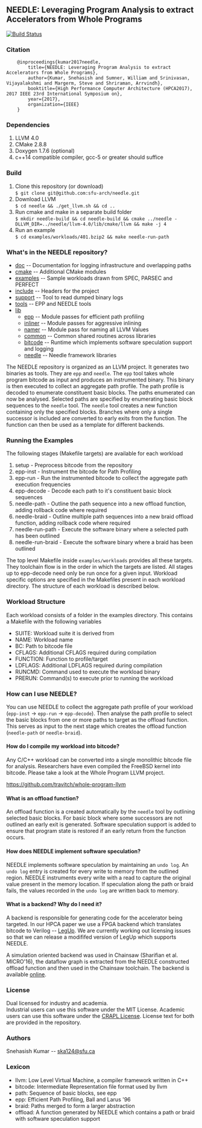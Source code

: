 ## NEEDLE: Leveraging Program Analysis to extract Accelerators from Whole Programs
[![Build Status](https://travis-ci.org/sfu-arch/needle.svg?branch=master)](https://travis-ci.org/sfu-arch/needle)

### Citation

```
    @inproceedings{kumar2017needle,
        title={NEEDLE: Leveraging Program Analysis to extract Accelerators from Whole Programs},
        author={Kumar, Snehasish and Sumner, William and Srinivasan, Vijayalakshmi and Margerm, Steve and Shriraman, Arrvindh},
        booktitle={High Performance Computer Architecture (HPCA2017), 2017 IEEE 23rd International Symposium on},
        year={2017},
        organization={IEEE}
    }
```


### Dependencies 

1. LLVM 4.0
2. CMake 2.8.8  
3. Doxygen 1.7.6 (optional)
4. c++14 compatible compiler, gcc-5 or greater should suffice

### Build 
1. Clone this repository (or download)    
    `$ git clone git@github.com:sfu-arch/needle.git`
2. Download LLVM    
    `$ cd needle && ./get_llvm.sh && cd ..`
3. Run cmake and make in a separate build folder    
    `$ mkdir needle-build && cd needle-build && cmake ../needle -DLLVM_DIR=../needle/llvm-4.0/lib/cmake/llvm && make -j 4`
4. Run an example    
    `$ cd examples/workloads/401.bzip2 && make needle-run-path`

### What's in the NEEDLE repository?

* [doc](./doc) -- Documentation for logging infrastructure and overlapping paths
* [cmake](./cmake) -- Additional CMake modules
* [examples](./examples) -- Sample workloads drawn from SPEC, PARSEC and PERFECT
* [include](./include) -- Headers for the project
* [support](./support) -- Tool to read dumped binary logs
* [tools](./tools) -- EPP and NEEDLE tools
* [lib](./lib) 
  * [epp](./lib/epp) -- Module passes for efficient path profiling
  * [inliner](./lib/inliner) -- Module passes for aggressive inlining 
  * [namer](./lib/namer) -- Module pass for naming all LLVM Values
  * [common](./lib/common) -- Common shared routines across libraries 
  * [bitcode](./lib/bitcode) -- Runtime which implements software speculation support and logging
  * [needle](./lib/needle) -- Needle framework libraries

The NEEDLE repository is organized as an LLVM project. It generates two binaries as tools. They are `epp` and `needle`. The `epp` tool takes whole program bitcode as input and produces an instrumented binary. This binary is then executed to collect an aggregate path profile. The path profile is decoded to enumerate constituent basic blocks. The paths enumerated can now be analysed. Selected paths are specified by enumerating basic block sequences to the `needle` tool. The `needle` tool creates a new function containing only the specified blocks. Branches where only a single successor is included are converted to early exits from the function. The function can then be used as a template for different backends.

### Running the Examples

The following stages (Makefile targets) are available for each workload  

1. setup - Preprocess bitcode from the repository
2. epp-inst - Instrument the bitcode for Path Profiling
3. epp-run - Run the instrumented bitcode to collect the aggregate path execution frequencies
4. epp-decode - Decode each path to it's constituent basic block sequences
5. needle-path - Outline the path sequence into a new offload function, adding rollback code where required
6. needle-braid - Outline multiple path sequences into a new braid offload function, adding rollback code where required
7. needle-run-path - Execute the software binary where a selected path has been outlined
8. needle-run-braid - Execute the software binary where a braid has been outlined

The top level Makefile inside `examples/workloads` provides all these targets. They toolchain flow is in the order in which the targets are listed. All stages up to epp-decode need only be run once for a given input. Workload specific options are specified in the Makefiles present in each workload directory. The structure of each workload is described below.

### Workload Structure

Each workload consists of a folder in the examples directory. This contains a Makefile with the following variables

- SUITE: Workload suite it is derived from
- NAME: Workload name
- BC: Path to bitcode file
- CFLAGS: Additional CFLAGS required during compilation
- FUNCTION: Function to profile/target
- LDFLAGS: Additional LDFLAGS required during compilation
- RUNCMD: Command used to execute the workload binary
- PRERUN: Command(s) to execute prior to running the workload 

### How can I use NEEDLE?

You can use NEEDLE to collect the aggregate path profile of your workload (`epp-inst` -> `epp-run` -> `epp-decode`). Then analyse the path profile to select the basic blocks from one or more paths to target as the offload function. This serves as input to the next stage which creates the offload function (`needle-path` or `needle-braid`).

#### How do I compile my workload into bitcode?

Any C/C++ workload can be converted into a single monolithic bitcode file for analysis. Researchers have even compiled the FreeBSD kernel into bitcode. Please take a look at the Whole Program LLVM project.  

https://github.com/travitch/whole-program-llvm

#### What is an offload function?

An offload function is a created automatically by the `needle` tool by outlining selected basic blocks. For basic block where some successors are not outlined an early exit is generated. Software speculation support is added to ensure that program state is restored if an early return from the function occurs.

#### How does NEEDLE implement software speculation?

NEEDLE implements software speculation by maintaining an `undo log`. An `undo log` entry is created for every write to memory from the outlined region. NEEDLE instruments every write with a read to capture the original value present in the memory location. If speculation along the path or braid fails, the values recorded in the `undo log` are written back to memory. 

#### What is a backend? Why do I need it?

A backend is responsible for generating code for the accelerator being targeted. In our HPCA paper we use a FPGA backend which translates bitcode to Verilog -- [LegUp](http://legup.eecg.utoronto.ca/). We are currently working out licensing issues so that we can release a modififed version of LegUp which supports NEEDLE. 

A simulation oriented backend was used in Chainsaw (Sharifian et al. MICRO'16), the dataflow graph is extracted from the NEEDLE constructed offload function and then used in the Chainsaw toolchain. The backend is available [online](https://github.com/sfu-arch/chainsaw).

### License 

Dual licensed for industry and academia.   
Industrial users can use this software under the MIT License.
Academic users can use this software under the [CRAPL License](http://matt.might.net/articles/crapl/).
License text for both are provided in the repository.

### Authors

Snehasish Kumar -- <ska124@sfu.ca>  

### Lexicon

- llvm: Low Level Virtual Machine, a compiler framework written in C++
- bitcode: Intermediate Representation file format used by llvm 
- path: Sequence of basic blocks, see epp
- epp: Efficient Path Profiling, Ball and Larus '96
- braid: Paths merged to form a larger abstraction
- offload: A function generated by NEEDLE which contains a path or braid with software speculation support


